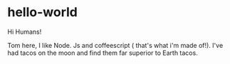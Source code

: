 # hello-world 

Hi Humans!

Tom here, I like Node. Js and coffeescript ( that's what i'm made of!).
I've had tacos on the moon and find them far superior to Earth tacos.
